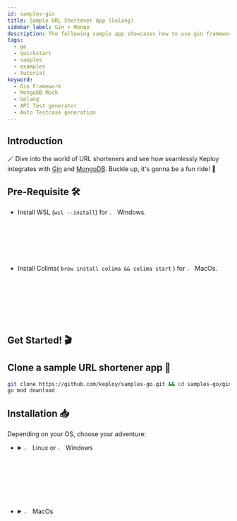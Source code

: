 ```yaml
---
id: samples-gin
title: Sample URL Shortener App (Golang)
sidebar_label: Gin + Mongo
description: The following sample app showcases how to use gin framework and the Keploy Platform.
tags:
  - go
  - quickstart
  - samples
  - examples
  - tutorial
keyword:
  - Gin Framework
  - MongoDB Mock
  - Golang
  - API Test generator
  - Auto Testcase generation
---
```


## Introduction

🪄 Dive into the world of URL shorteners and see how seamlessly Keploy integrates with [Gin](https://gin-gonic.com/) and [MongoDB](https://www.mongodb.com/). Buckle up, it's gonna be a fun ride! 🎢

## Pre-Requisite 🛠️

- Install WSL (`wsl --install`) for <img src="/docs/img/os/windows.png" alt="Windows" width="3%" /> Windows.
- Install Colima( `brew install colima && colima start` ) for <img src="/docs/img/os/macos.png" alt="MacOS" width="3%" /> MacOs.

## Get Started! 🎬

## Clone a sample URL shortener app 🧪

```bash
git clone https://github.com/keploy/samples-go.git && cd samples-go/gin-mongo
go mod download
```

## Installation 📥

Depending on your OS, choose your adventure:

- <details>
  <summary><img src="/docs/img/os/linux.png" alt="Linux" width="3%" /> Linux or <img src="/docs/img/os/windows.png" alt="Windows" width="3%" /> Windows</summary>

  Alright, let's equip ourselves with the **latest Keploy binary**:

  ```bash
  curl --silent --location "https://github.com/keploy/keploy/releases/latest/download/keploy_linux_amd64.tar.gz" | tar xz -C /tmp

  sudo mkdir -p /usr/local/bin && sudo mv /tmp/keploy /usr/local/bin && keploy
  ```

  If everything goes right, your screen should look a bit like this:

  <img src="/docs/img/code-snippets/install-keploy-logs.png" alt="Test Case Generator" width="50%" />

  Moving on...
  <details>
  <summary style={{ fontWeight: 'bold', fontSize: '1.17em', marginLeft: '0.5em' }}> Run App with <img src="/docs/img/os/docker.png" alt="Docker Container" width="3%" /> Docker </summary>

  #### Add alias for Keploy:

  ```bash
  alias keploy='sudo docker run --pull always --name keploy-v2 -p 16789:16789 --privileged --pid=host -it -v "$(pwd)":/files -v /sys/fs/cgroup:/sys/fs/cgroup -v /sys/kernel/debug:/sys/kernel/debug -v /sys/fs/bpf:/sys/fs/bpf -v /var/run/docker.sock:/var/run/docker.sock --rm ghcr.io/keploy/keploy'
  ```

  ### Lights, Camera, Record! 🎥

  Fire up the application and mongoDB instance with Keploy. Keep an eye on the two key flags:
  `-c`: Command to run the app (e.g., `docker compose up`).

  `--containerName`: The container name in the `docker-compose.yml` for traffic interception.

  ```bash
  keploy record -c "docker compose up" --containerName "ginMongoApp"
  ```

  Getting logs like this? Perfect! 👌

  <img src="/docs/img/code-snippets/keploy-record-docker.png" alt="Keploy Record Test case" width="100%" />
  <img src="/docs/img/code-snippets/keploy-record-docker2.png" alt="Keploy record mocks" width="100%" />

  🔥 Challenge time! Generate some test cases. How? Just **make some API calls**. Postman, Hoppscotch or even curl - take your pick!

  Let's make URLs short and sweet:

  #### Generate shortened url

  ```bash
  curl --request POST \
    --url http://localhost:8080/url \
    --header 'content-type: application/json' \
    --data '{
    "url": "https://google.com"
  }'
  ```

  Here's a peek of what you get:

  ```json
  {
    "ts": 1645540022,
    "url": "http://localhost:8080/Lhr4BWAi"
  }
  ```

  🎉 Woohoo! With a simple API call, you've crafted a test case with a mock! Dive into the Keploy directory and feast your eyes on the newly minted `test-1.yml` and `mocks.yml`

  ```yaml
  version: api.keploy.io/v1beta2
  kind: Http
  name: test-1
  spec:
    metadata: {}
    req:
      method: POST
      proto_major: 1
      proto_minor: 1
      url: http://localhost:8080/url
      header:
        Accept: "*/*"
        Content-Length: "33"
        Content-Type: application/json
        Host: localhost:8080
        User-Agent: curl/7.77.0
      body: |-
        {
          "url": "https://google.com"
        }
      body_type: ""
    resp:
      status_code: 200
      header:
        Content-Length: "65"
        Content-Type: application/json; charset=utf-8
        Date: Sun, 01 Oct 2023 15:15:47 GMT
      body: '{"ts":1696173347979970488,"url":"http://localhost:8080/Lhr4BWAi"}'
      body_type: ""
      status_message: ""
      proto_major: 0
      proto_minor: 0
    objects: []
    assertions:
      noise:
        - header.Date
    created: 1696173352
  ```

  this is how the generated **mock.yml** will look like:

  ```yaml
  version: api.keploy.io/v1beta2
  kind: Mongo
  name: mocks
  spec:
    metadata:
      operation: '{ OpMsg flags: 0, sections: [{ SectionSingle msg: {"update":"url-shortener","ordered":true,"writeConcern":{"w":"majority"},"lsid":{"id":{"$binary":{"base64":"eRaUQwDxR2qw3Jcbpn0Gfw==","subType":"04"}}},"$db":"keploy"} }, { SectionSingle identifier: updates , msgs: [ {"q":{"_id":"Lhr4BWAi"},"u":{"$set":{"_id":"Lhr4BWAi","created":{"$date":{"$numberLong":"1696173347975"}},"updated":{"$date":{"$numberLong":"1696173347975"}},"url":"https://google.com"}},"upsert":true} ] }], checksum: 0 }'
    requests:
      - header:
          length: 301
          requestId: 11
          responseTo: 0
          Opcode: 2013
        message:
          flagBits: 0
          sections:
            - '{ SectionSingle msg: {"update":"url-shortener","ordered":true,"writeConcern":{"w":"majority"},"lsid":{"id":{"$binary":{"base64":"eRaUQwDxR2qw3Jcbpn0Gfw==","subType":"04"}}},"$db":"keploy"} }'
            - '{ SectionSingle identifier: updates , msgs: [ {"q":{"_id":"Lhr4BWAi"},"u":{"$set":{"_id":"Lhr4BWAi","created":{"$date":{"$numberLong":"1696173347975"}},"updated":{"$date":{"$numberLong":"1696173347975"}},"url":"https://google.com"}},"upsert":true} ] }'
          checksum: 0
        read_delay: 41060962050
    responses:
      - header:
          length: 60
          requestId: 14
          responseTo: 11
          Opcode: 2013
        message:
          flagBits: 0
          sections:
            - '{ SectionSingle msg: {"n":{"$numberInt":"1"},"nModified":{"$numberInt":"1"},"ok":{"$numberDouble":"1.0"}} }'
          checksum: 0
        read_delay: 2506709
    created: 1696173347
  ---
  version: api.keploy.io/v1beta2
  kind: Mongo
  name: mocks
  spec:
    metadata:
      operation: '{ OpMsg flags: 0, sections: [{ SectionSingle msg: {"find":"url-shortener","filter":{"_id":"Lhr4BWAi"},"limit":{"$numberLong":"1"},"singleBatch":true,"lsid":{"id":{"$binary":{"base64":"eRaUQwDxR2qw3Jcbpn0Gfw==","subType":"04"}}},"$db":"keploy"} }], checksum: 0 }'
    requests:
      - header:
          length: 162
          requestId: 48
          responseTo: 0
          Opcode: 2013
        message:
          flagBits: 0
          sections:
            - '{ SectionSingle msg: {"find":"url-shortener","filter":{"_id":"Lhr4BWAi"},"limit":{"$numberLong":"1"},"singleBatch":true,"lsid":{"id":{"$binary":{"base64":"eRaUQwDxR2qw3Jcbpn0Gfw==","subType":"04"}}},"$db":"keploy"} }'
          checksum: 0
        read_delay: 355688136129
    responses:
      - header:
          length: 197
          requestId: 90
          responseTo: 48
          Opcode: 2013
        message:
          flagBits: 0
          sections:
            - '{ SectionSingle msg: {"cursor":{"firstBatch":[{"_id":"Lhr4BWAi","created":{"$date":{"$numberLong":"1696173347975"}},"updated":{"$date":{"$numberLong":"1696173347975"}},"url":"https://google.com"}],"id":{"$numberLong":"0"},"ns":"keploy.url-shortener"},"ok":{"$numberDouble":"1.0"}} }'
          checksum: 0
        read_delay: 4509611
    created: 1696173703
  ```

  _Time to perform more API magic!_
  Follow the breadcrumbs... or the shortened URLs:

  #### Redirect to original url from shortened url

  ```bash
  curl --request GET \  --url http://localhost:8080/Lhr4BWAi
  ```

  Or just type `http://localhost:8080/Lhr4BWAi` in your browser. Your choice!

  Spotted the new test and mock files in your project? High five! 🙌

  <img src="/docs/img/code-snippets/gin-mongo-test-sample.png" alt="Sample Keploy Test case and Mock for Gin MongoDB" width="100%" style={{ borderRadius: '5px' }}/>

  Want to see if everything works as expected?

  #### Run Tests

  Time to put things to the test 🧪

  ```bash
  keploy test -c "docker compose up" --containerName "ginMongoApp" --delay 10
  ```

  > The `--delay` flag? Oh, that's just giving your app a little breather (in seconds) before the test cases come knocking.

  Your results should be looking all _snazzy_, like this:

  <img src="/docs/img/code-snippets/url-shortner-test-result.png" alt="Sample Keploy Test Result Gin MongoDB" width="100%" style={{ borderRadius: '5px' }}/>

  Did you spot that the ts (timestamp) is showing some differences? Yep, time has a way of doing that! 🕰️

  Worry not, just add the ever-changing fields (like our **ts** here) to the **noise parameter** to **dodge those assertions**.

  > Pro tip: Add `body.ts` to noise in `test-x.yaml`.

  <img src="/docs/img/code-snippets/noise-addition.png" alt="Adding Noise to Test case Gin MongoDB" width="70%" style={{ borderRadius: '5px' }}/>

  Run that keploy record command once more and watch as everything falls into place with all tests passing!🌟

  Final thoughts? Dive deeper! Try different API calls, tweak the DB response in the `mocks.yml`, or fiddle with the request or response in `test-x.yml`. Run the tests again and see the magic unfold!✨👩‍💻👨‍💻✨

  ## Wrapping it up 🎉

  Congrats on the journey so far! You've seen Keploy's power, flexed your coding muscles, and had a bit of fun too! Now, go out there and keep exploring, innovating, and creating! Remember, with the right tools and a sprinkle of fun, anything's possible.😊🚀

  Happy coding! ✨👩‍💻👨‍💻✨

  </details>
  <br/>

  <details>
  <summary style={{ fontWeight: 'bold', fontSize: '1.17em', marginLeft: '0.5em' }}>Run App on 🐧 Linux  </summary>

  We'll be running our sample application right on Linux, but just to make things a tad more thrilling, we'll have the database (mongoDB) chill on Docker. Ready? Let's get the party started!🎉
  First things first, update the MongoDB URL to `localhost:27017` on **line 21** of our trusty `main.go` file.

  <img src="/docs/img/code-snippets/gin-mongo-linux-cmd.png" alt="Linux change Gin MongoDB" width="100%" style={{ borderRadius: '5px' }}/>

  #### 🍃 Kickstart MongoDB

  Let's breathe life into your mongo container. A simple spell should do the trick:

  ```bash
  docker compose up mongo
  ```

  ### 📼 Roll the Tape - Recording Time!

  Ready, set, record! Here's how:

  ```bash
  sudo -E env PATH=$PATH keploy record -c "go run main.go handler.go"
  ```

  Keep an eye out for the `-c `flag! It's the command charm to run the app. Whether you're using `go run main.go handler.go` or the binary path like `./test-app-url-shortener`, it's your call.
  If you're seeing logs that resemble the ones below, you're on the right track:

  <img src="/docs/img/code-snippets/keploy-record-docker.png" alt="Keploy Record Test case" width="100%" />
  <img src="/docs/img/code-snippets/keploy-record-docker2.png" alt="Keploy record mocks" width="100%" />

  Alright, magician! With the app alive and kicking, let's weave some test cases. The spell? Making some API calls! Postman, Hoppscotch, or the classic curl - pick your wand.

  #### Generate shortened url

  ✨ A pinch of URL magic:

  ```bash
  curl --request POST \
    --url http://localhost:8080/url \
    --header 'content-type: application/json' \
    --data '{
    "url": "https://google.com"
  }'
  ```

  And... voila! A shortened URL appears:

  ```json
  {
    "ts": 1645540022,
    "url": "http://localhost:8080/Lhr4BWAi"
  }
  ```

  Give yourself a pat on the back! With that simple spell, you've conjured up a test case with a mock! Explore the **Keploy directory** and you'll discover your handiwork in `test-1.yml` and `mocks.yml`.

  ```yaml
  version: api.keploy.io/v1beta2
  kind: Http
  name: test-1
  spec:
    metadata: {}
    req:
      method: POST
      proto_major: 1
      proto_minor: 1
      url: http://localhost:8080/url
      header:
        Accept: "*/*"
        Content-Length: "33"
        Content-Type: application/json
        Host: localhost:8080
        User-Agent: curl/7.77.0
      body: |-
        {
          "url": "https://google.com"
        }
      body_type: ""
    resp:
      status_code: 200
      header:
        Content-Length: "65"
        Content-Type: application/json; charset=utf-8
        Date: Sun, 01 Oct 2023 15:15:47 GMT
      body: '{"ts":1696173347979970488,"url":"http://localhost:8080/Lhr4BWAi"}'
      body_type: ""
      status_message: ""
      proto_major: 0
      proto_minor: 0
    objects: []
    assertions:
      noise:
        - header.Date
    created: 1696173352
  ```

  this is how the generated **mock.yml** will look like:

  ```yaml
  version: api.keploy.io/v1beta2
  kind: Mongo
  name: mocks
  spec:
    metadata:
      operation: '{ OpMsg flags: 0, sections: [{ SectionSingle msg: {"update":"url-shortener","ordered":true,"writeConcern":{"w":"majority"},"lsid":{"id":{"$binary":{"base64":"eRaUQwDxR2qw3Jcbpn0Gfw==","subType":"04"}}},"$db":"keploy"} }, { SectionSingle identifier: updates , msgs: [ {"q":{"_id":"Lhr4BWAi"},"u":{"$set":{"_id":"Lhr4BWAi","created":{"$date":{"$numberLong":"1696173347975"}},"updated":{"$date":{"$numberLong":"1696173347975"}},"url":"https://google.com"}},"upsert":true} ] }], checksum: 0 }'
    requests:
      - header:
          length: 301
          requestId: 11
          responseTo: 0
          Opcode: 2013
        message:
          flagBits: 0
          sections:
            - '{ SectionSingle msg: {"update":"url-shortener","ordered":true,"writeConcern":{"w":"majority"},"lsid":{"id":{"$binary":{"base64":"eRaUQwDxR2qw3Jcbpn0Gfw==","subType":"04"}}},"$db":"keploy"} }'
            - '{ SectionSingle identifier: updates , msgs: [ {"q":{"_id":"Lhr4BWAi"},"u":{"$set":{"_id":"Lhr4BWAi","created":{"$date":{"$numberLong":"1696173347975"}},"updated":{"$date":{"$numberLong":"1696173347975"}},"url":"https://google.com"}},"upsert":true} ] }'
          checksum: 0
        read_delay: 41060962050
    responses:
      - header:
          length: 60
          requestId: 14
          responseTo: 11
          Opcode: 2013
        message:
          flagBits: 0
          sections:
            - '{ SectionSingle msg: {"n":{"$numberInt":"1"},"nModified":{"$numberInt":"1"},"ok":{"$numberDouble":"1.0"}} }'
          checksum: 0
        read_delay: 2506709
    created: 1696173347
  ---
  version: api.keploy.io/v1beta2
  kind: Mongo
  name: mocks
  spec:
    metadata:
      operation: '{ OpMsg flags: 0, sections: [{ SectionSingle msg: {"find":"url-shortener","filter":{"_id":"Lhr4BWAi"},"limit":{"$numberLong":"1"},"singleBatch":true,"lsid":{"id":{"$binary":{"base64":"eRaUQwDxR2qw3Jcbpn0Gfw==","subType":"04"}}},"$db":"keploy"} }], checksum: 0 }'
    requests:
      - header:
          length: 162
          requestId: 48
          responseTo: 0
          Opcode: 2013
        message:
          flagBits: 0
          sections:
            - '{ SectionSingle msg: {"find":"url-shortener","filter":{"_id":"Lhr4BWAi"},"limit":{"$numberLong":"1"},"singleBatch":true,"lsid":{"id":{"$binary":{"base64":"eRaUQwDxR2qw3Jcbpn0Gfw==","subType":"04"}}},"$db":"keploy"} }'
          checksum: 0
        read_delay: 355688136129
    responses:
      - header:
          length: 197
          requestId: 90
          responseTo: 48
          Opcode: 2013
        message:
          flagBits: 0
          sections:
            - '{ SectionSingle msg: {"cursor":{"firstBatch":[{"_id":"Lhr4BWAi","created":{"$date":{"$numberLong":"1696173347975"}},"updated":{"$date":{"$numberLong":"1696173347975"}},"url":"https://google.com"}],"id":{"$numberLong":"0"},"ns":"keploy.url-shortener"},"ok":{"$numberDouble":"1.0"}} }'
          checksum: 0
        read_delay: 4509611
    created: 1696173703
  ```

  Now, the real fun begins. Let's weave more spells!

  #### Redirect to original url from shortened url

  🚀 Follow the URL road...!

  ```bash
  curl --request GET \  --url http://localhost:8080/Lhr4BWAi
  ```

  Or simply wander over to your browser and visit `http://localhost:8080/Lhr4BWAi`.

  Did you spot the new test and mock scrolls in your project library? Awesome! 👏

  <img src="/docs/img/code-snippets/gin-mongo-test-sample.png" alt="Sample Keploy Test case and Mock for Gin MongoDB" width="100%" style={{ borderRadius: '5px' }}/>

  ### Run Tests 🏁

  Ready to put your spells to the test?

  ```bash
  sudo -E env PATH=$PATH keploy test -c "go run main.go handler.go" --delay 10
  ```

  Did you spot that the ts (timestamp) is showing some differences? Yep, time has a way of doing that! 🕰️

  Worry not, just add the ever-changing fields (like our **ts** here) to the **noise parameter** to **dodge those assertions**.

  > Pro tip: Add `body.ts` to noise in `test-x.yaml`.

  <img src="/docs/img/code-snippets/noise-addition.png" alt="Adding Noise to Test case Gin MongoDB" width="70%" style={{ borderRadius: '5px' }}/>

  Run that keploy record command once more and watch as everything falls into place with all tests passing! 🌟

  Final thoughts? Dive deeper! Try different API calls, tweak the DB response in the `mocks.yml`, or fiddle with the request or response in `test-x.yml`. Run the tests again and see the magic unfold! ✨👩‍💻👨‍💻✨

  ## Wrapping it up 🎉

  Congrats on the journey so far! You've seen Keploy's power, flexed your coding muscles, and had a bit of fun too! Now, go out there and keep exploring, innovating, and creating! Remember, with the right tools and a sprinkle of fun, anything's possible. 😊🚀

  Happy coding! ✨👩‍💻👨‍💻✨
  </details>

  </details>

  <br/>

- <details> 
  <summary><img src="/docs/img/os/macos.png" alt="MacOS" width="3%" /> MacOs </summary>

  Dive straight in, but first, give **Colima** a gentle nudge with (`colima start`). Let's make sure it's awake and ready for action!

  #### Add alias for Keploy 🐰:

  For the sake of convenience (and a bit of Mac magic 🪄), let's set up a shortcut for Keploy:

  ```bash
  alias keploy='sudo docker run --pull always --name keploy-v2 -p 16789:16789 --privileged --pid=host -it -v "$(pwd)":/files -v /sys/fs/cgroup:/sys/fs/cgroup -v /sys/kernel/debug:/sys/kernel/debug -v /sys/fs/bpf:/sys/fs/bpf -v /var/run/docker.sock:/var/run/docker.sock --rm ghcr.io/keploy/keploy'
  ```

  ### Lights, Camera, Record! 🎥

  Fire up the application and mongoDB instance with Keploy. Keep an eye on the two key flags:
  `-c`: Command to run the app (e.g., `docker compose up`).

  `--containerName`: The container name in the `docker-compose.yml` for traffic interception.

  ```bash
  keploy record -c "docker compose up" --containerName "ginMongoApp"
  ```

  Getting logs like this? Perfect! 👌

  <img src="/docs/img/code-snippets/keploy-record-docker.png" alt="Keploy Record Test case" width="100%" />
  <img src="/docs/img/code-snippets/keploy-record-docker2.png" alt="Keploy record mocks" width="100%" />

  🔥 Challenge time! Generate some test cases. How? Just **make some API calls**. Postman, Hoppscotch or even curl - take your pick!

  Let's make URLs short and sweet:

  #### Generate shortened url

  ```bash
  curl --request POST \
    --url http://localhost:8080/url \
    --header 'content-type: application/json' \
    --data '{
    "url": "https://google.com"
  }'
  ```

  Here's a peek of what you get:

  ```json
  {
    "ts": 1645540022,
    "url": "http://localhost:8080/Lhr4BWAi"
  }
  ```

  🎉 Woohoo! With a simple API call, you've crafted a test case with a mock! Dive into the Keploy directory and feast your eyes on the newly minted `test-1.yml` and `mocks.yml`

  ```yaml
  version: api.keploy.io/v1beta2
  kind: Http
  name: test-1
  spec:
    metadata: {}
    req:
      method: POST
      proto_major: 1
      proto_minor: 1
      url: http://localhost:8080/url
      header:
        Accept: "*/*"
        Content-Length: "33"
        Content-Type: application/json
        Host: localhost:8080
        User-Agent: curl/7.77.0
      body: |-
        {
          "url": "https://google.com"
        }
      body_type: ""
    resp:
      status_code: 200
      header:
        Content-Length: "65"
        Content-Type: application/json; charset=utf-8
        Date: Sun, 01 Oct 2023 15:15:47 GMT
      body: '{"ts":1696173347979970488,"url":"http://localhost:8080/Lhr4BWAi"}'
      body_type: ""
      status_message: ""
      proto_major: 0
      proto_minor: 0
    objects: []
    assertions:
      noise:
        - header.Date
    created: 1696173352
  ```

  this is how the generated **mock.yml** will look like:

  ```yaml
  version: api.keploy.io/v1beta2
  kind: Mongo
  name: mocks
  spec:
    metadata:
      operation: '{ OpMsg flags: 0, sections: [{ SectionSingle msg: {"update":"url-shortener","ordered":true,"writeConcern":{"w":"majority"},"lsid":{"id":{"$binary":{"base64":"eRaUQwDxR2qw3Jcbpn0Gfw==","subType":"04"}}},"$db":"keploy"} }, { SectionSingle identifier: updates , msgs: [ {"q":{"_id":"Lhr4BWAi"},"u":{"$set":{"_id":"Lhr4BWAi","created":{"$date":{"$numberLong":"1696173347975"}},"updated":{"$date":{"$numberLong":"1696173347975"}},"url":"https://google.com"}},"upsert":true} ] }], checksum: 0 }'
    requests:
      - header:
          length: 301
          requestId: 11
          responseTo: 0
          Opcode: 2013
        message:
          flagBits: 0
          sections:
            - '{ SectionSingle msg: {"update":"url-shortener","ordered":true,"writeConcern":{"w":"majority"},"lsid":{"id":{"$binary":{"base64":"eRaUQwDxR2qw3Jcbpn0Gfw==","subType":"04"}}},"$db":"keploy"} }'
            - '{ SectionSingle identifier: updates , msgs: [ {"q":{"_id":"Lhr4BWAi"},"u":{"$set":{"_id":"Lhr4BWAi","created":{"$date":{"$numberLong":"1696173347975"}},"updated":{"$date":{"$numberLong":"1696173347975"}},"url":"https://google.com"}},"upsert":true} ] }'
          checksum: 0
        read_delay: 41060962050
    responses:
      - header:
          length: 60
          requestId: 14
          responseTo: 11
          Opcode: 2013
        message:
          flagBits: 0
          sections:
            - '{ SectionSingle msg: {"n":{"$numberInt":"1"},"nModified":{"$numberInt":"1"},"ok":{"$numberDouble":"1.0"}} }'
          checksum: 0
        read_delay: 2506709
    created: 1696173347
  ---
  version: api.keploy.io/v1beta2
  kind: Mongo
  name: mocks
  spec:
    metadata:
      operation: '{ OpMsg flags: 0, sections: [{ SectionSingle msg: {"find":"url-shortener","filter":{"_id":"Lhr4BWAi"},"limit":{"$numberLong":"1"},"singleBatch":true,"lsid":{"id":{"$binary":{"base64":"eRaUQwDxR2qw3Jcbpn0Gfw==","subType":"04"}}},"$db":"keploy"} }], checksum: 0 }'
    requests:
      - header:
          length: 162
          requestId: 48
          responseTo: 0
          Opcode: 2013
        message:
          flagBits: 0
          sections:
            - '{ SectionSingle msg: {"find":"url-shortener","filter":{"_id":"Lhr4BWAi"},"limit":{"$numberLong":"1"},"singleBatch":true,"lsid":{"id":{"$binary":{"base64":"eRaUQwDxR2qw3Jcbpn0Gfw==","subType":"04"}}},"$db":"keploy"} }'
          checksum: 0
        read_delay: 355688136129
    responses:
      - header:
          length: 197
          requestId: 90
          responseTo: 48
          Opcode: 2013
        message:
          flagBits: 0
          sections:
            - '{ SectionSingle msg: {"cursor":{"firstBatch":[{"_id":"Lhr4BWAi","created":{"$date":{"$numberLong":"1696173347975"}},"updated":{"$date":{"$numberLong":"1696173347975"}},"url":"https://google.com"}],"id":{"$numberLong":"0"},"ns":"keploy.url-shortener"},"ok":{"$numberDouble":"1.0"}} }'
          checksum: 0
        read_delay: 4509611
    created: 1696173703
  ```

  _Time to perform more API magic!_
  Follow the breadcrumbs... or the shortened URLs:

  #### Redirect to original url from shortened url

  ```bash
  curl --request GET \  --url http://localhost:8080/Lhr4BWAi
  ```

  Or just type `http://localhost:8080/Lhr4BWAi` in your browser. Your choice!

  Spotted the new test and mock files in your project? High five! 🙌

  <img src="/docs/img/code-snippets/gin-mongo-test-sample.png" alt="Sample Keploy Test case and Mock for Gin MongoDB" width="100%" style={{ borderRadius: '5px' }}/>

  Want to see if everything works as expected?

  #### Run Tests

  Time to put things to the test 🧪

  ```bash
  keploy test -c "docker compose up" --containerName "ginMongoApp" --delay 10
  ```

  > The `--delay` flag? Oh, that's just giving your app a little breather (in seconds) before the test cases come knocking.

  Your results should be looking all _snazzy_, like this:

  <img src="/docs/img/code-snippets/url-shortner-test-result.png" alt="Sample Keploy Test Result Gin MongoDB" width="100%" style={{ borderRadius: '5px' }}/>

  Did you spot that the ts (timestamp) is showing some differences? Yep, time has a way of doing that! 🕰️

  Worry not, just add the ever-changing fields (like our **ts** here) to the **noise parameter** to **dodge those assertions**.

  > Pro tip: Add `body.ts` to noise in `test-x.yaml`.

  <img src="/docs/img/code-snippets/noise-addition.png" alt="Adding Noise to Test case Gin MongoDB" width="70%" style={{ borderRadius: '5px' }}/>

  Run that keploy record command once more and watch as everything falls into place with all tests passing! 🌟

  Final thoughts? Dive deeper! Try different API calls, tweak the DB response in the `mocks.yml`, or fiddle with the request or response in `test-x.yml`. Run the tests again and see the magic unfold! ✨👩‍💻👨‍💻✨

  ## Wrapping it up 🎉

  Congrats on the journey so far! You've seen Keploy's power, flexed your coding muscles, and had a bit of fun too! Now, go out there and keep exploring, innovating, and creating! Remember, with the right tools and a sprinkle of fun, anything's possible. 😊🚀

  Happy coding! ✨👩‍💻👨‍💻✨
  </details>
